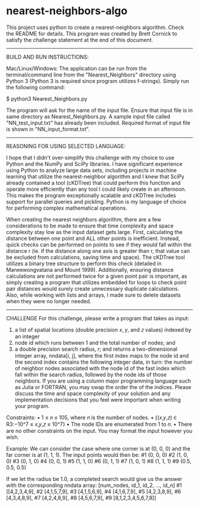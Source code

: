 # nearest-neighbors-algo
This project uses python to create a nearest-neighbors algorithm. Check the README for details.
This program was created by Brett Cornick to satisfy the challenge statement at the end of this document.
______________________________________________________________________________________________

BUILD AND RUN INSTRUCTIONS:

Mac/Linux/Windows:
The application can be run from the terminal/command line from the "Nearest_Neighbors" 
directory using Python 3 (Python 3 is required since program utilizes f-strings). Simply 
run the following command:

$ python3 Nearest_Neighbors.py

The program will ask for the name of the input file. Ensure that input file is in same
directory as Nearest_Neighbors.py. A sample input file called "NN_test_input.txt" has 
already been included. Required format of input file is shown in "NN_input_format.txt".
______________________________________________________________________________________________

REASONING FOR USING SELECTED LANGUAGE:

I hope that I didn't over-simplify this challenge with my choice to use Python and the NumPy
and SciPy libraries. I have significant experience using Python to analyze large data sets, 
including projects in machine learning that utilize the nearest-neighbor algorithm and I 
knew that SciPy already contained a tool (cKDTree) that could perform this function and 
operate more efficiently than any tool I could likely create in an afternoon. This makes the
program exceptionally scalable and cKDTree includes support for parallel queries and 
pickling. Python is my language of choice for performing complex mathematical operations.

When creating the nearest neighbors algorithm, there are a few considerations to be made to
ensure that time complexity and space complexity stay low as the input dataset gets large.
First, calculating the distance between one point and ALL other points is inefficient.
Instead, quick checks can be performed on points to see if they would fall within the 
distance r (ie. if the distance along one axis is greater than r, that value can be excluded
from calculations, saving time and space). The cKDTree tool utilizes a binary tree structure
to perform this check (detailed in Maneewongvatana and Mount 1999). Additionally, ensuring
distance calculations are not performed twice for a given point pair is important, as simply
creating a program that utilizes embedded for loops to check point pair distances would surely
create unnecessary duplicate calculations. Also, while working with lists and arrays, I made
sure to delete datasets when they were no longer needed. 
______________________________________________________________________________________________
CHALLENGE
For this challenge, please write a program that takes as input:
1) a list of spatial locations (double precision 𝑥, 𝑦, and 𝑧 values) indexed by an integer 
2) node id which runs between 1 and the total number of nodes; and
3) a double precision search radius, 𝑟;
and returns a two-dimensional integer array, nndata[i, j], where the first index maps to the 
node id and the second index contains the following integer data, in turn: the number of 
neighbor nodes associated with the node id of the fast index which fall within the search 
radius, followed by the node ids of those neighbors. If you are using a column major 
programming language such as Julia or FORTRAN, you may swap the order the of the indices.
Please discuss the time and space complexity of your solution and any implementation decisions 
that you feel were important when writing your program.

Constraints:
• 1 ≤ 𝑛 ≤ 105, where 𝑛 is the number of nodes.
• {(𝑥,𝑦,𝑧) ∈ R3:−10^7 ≤ 𝑥,𝑦,𝑧 ≤ 10^7}
• The node IDs are enumerated from 1 to 𝑛.
• There are no other constraints on the input. You may format the input however you wish.

Example:
We can consider the case where one corner is at (0, 0, 0) and the far corner is at (1, 1, 1). 
The input points would then be:
#1 (0, 0, 0)
#2 (1, 0, 0)
#3 (0, 1, 0)
#4 (0, 0, 1)
#5 (1, 1, 0)
#6 (0, 1, 1)
#7 (1, 0, 1)
#8 (1, 1, 1)
#9 (0.5, 0.5, 0.5)

If we let the radius be 1.0, a completed search would give us the answer with the corresponding 
nndata array:
[num_nodes, id_1, id_2, ..., id_n]
#1 [[4,2,3,4,9],
#2 [4,1,5,7,9],
#3 [4,1,5,6,9],
#4 [4,1,6,7,9],
#5 [4,2,3,8,9],
#6 [4,3,4,8,9],
#7 [4,2,4,8,9],
#8 [4,5,6,7,9],
#9 [8,1,2,3,4,5,6,7,8]]
